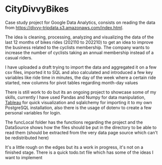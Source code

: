 # CityDivvyBikes
Case study project for Google Data Analytics, consists on reading the data from https://divvy-tripdata.s3.amazonaws.com/index.html.

The idea is cleaning, processing, analyzing and visualizing the data of the last 12 months of bikes rides (202110 to 202210) to get an idea to improve the business related
to the cyclists membership. The company wants to increase the number of cyclists taking an annual membership instead of a casual riders.

I have uploaded a draft trying to import the data and aggregated it on a few csv files, imported it to SQL and also calculated and introduced
a few key variables like ride time in minutes, the day of the week where a certain ride started, new columns for pivot tables regarding month-day values

There is still work to do but its an ongoing project to showcase some of my skills, currently I have used Pandas and Numpy for data manipulation,
[Tableau](https://public.tableau.com/views/test_16661905807670/Dashboard13?:language=en-US&:display_count=n&:origin=viz_share_link) for quick visualization 
and sqlalchemy for importing it to my own PostgreSQL installation, also there is the usage of dotenv to create a few personal variables for login.

The funcLocal folder has the functions regarding the project and the DataSource shows how the files should be put in the directory to be able to read them
(should be extracted from the very data page source which can't be redistributed here)

It's a little rough on the edges but its a work in progress, it's not on a finished stage. There is a quick todo.txt file which has some of the ideas I want to implement
